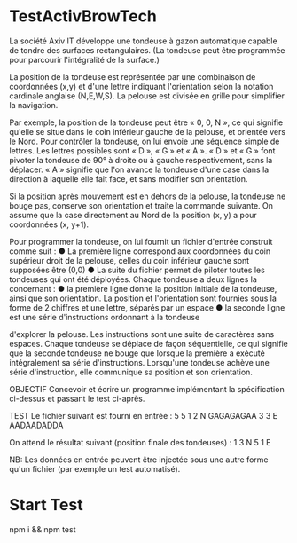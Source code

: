 # TestActivBrowTech

La société Axiv IT développe une tondeuse à gazon automatique capable de tondre
des surfaces rectangulaires.
(La tondeuse peut être programmée pour parcourir l'intégralité de la surface.)

La position de la tondeuse est représentée par une combinaison de coordonnées
(x,y) et d'une lettre indiquant l'orientation selon la notation cardinale anglaise
(N,E,W,S). La pelouse est divisée en grille pour simplifier la navigation.

Par exemple, la position de la tondeuse peut être « 0, 0, N », ce qui signifie qu'elle se
situe dans le coin inférieur gauche de la pelouse, et orientée vers le Nord.
Pour contrôler la tondeuse, on lui envoie une séquence simple de lettres. Les lettres
possibles sont « D », « G » et « A ». « D » et « G » font pivoter la tondeuse de 90° à
droite ou à gauche respectivement, sans la déplacer. « A » signifie que l'on avance la
tondeuse d'une case dans la direction à laquelle elle fait face, et sans modifier son
orientation.

Si la position après mouvement est en dehors de la pelouse, la tondeuse ne bouge
pas, conserve son orientation et traite la commande suivante.
On assume que la case directement au Nord de la position (x, y) a pour coordonnées
(x, y+1).

Pour programmer la tondeuse, on lui fournit un fichier d'entrée construit comme suit
:
● La première ligne correspond aux coordonnées du coin supérieur droit de la
pelouse, celles du coin inférieur gauche sont supposées être (0,0)
● La suite du fichier permet de piloter toutes les tondeuses qui ont été déployées.
Chaque tondeuse a deux lignes la concernant :
● la première ligne donne la position initiale de la tondeuse, ainsi que son
orientation. La position et l'orientation sont fournies sous la forme de 2
chiffres et une lettre, séparés par un espace
● la seconde ligne est une série d'instructions ordonnant à la tondeuse

d'explorer la pelouse. Les instructions sont une suite de caractères sans
espaces.
Chaque tondeuse se déplace de façon séquentielle, ce qui signifie que la seconde
tondeuse ne bouge que lorsque la première a exécuté intégralement sa série
d'instructions.
Lorsqu'une tondeuse achève une série d'instruction, elle communique sa position et
son orientation.

OBJECTIF
Concevoir et écrire un programme implémentant la spécification
ci-dessus et passant le test ci-après.

TEST
Le fichier suivant est fourni en entrée :
5 5
1 2 N
GAGAGAGAA
3 3 E
AADAADADDA

On attend le résultat suivant (position finale des tondeuses) :
1 3 N
5 1 E

NB: Les données en entrée peuvent être injectée sous une autre forme
qu'un fichier (par exemple un test automatisé).

# Start Test

npm i && npm test
